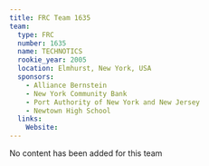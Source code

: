 ```yaml
---
title: FRC Team 1635
team:
  type: FRC
  number: 1635
  name: TECHNOTICS
  rookie_year: 2005
  location: Elmhurst, New York, USA
  sponsors:
    - Alliance Bernstein
    - New York Community Bank
    - Port Authority of New York and New Jersey
    - Newtown High School
  links:
    Website: 
---
```

No content has been added for this team